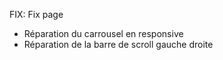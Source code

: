 FIX: Fix page

- Réparation du carrousel en responsive
- Réparation de la barre de scroll gauche droite
